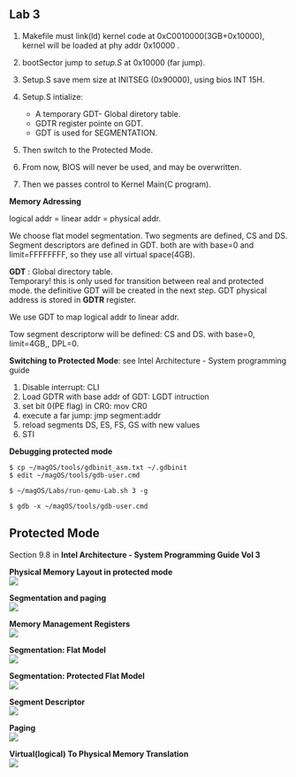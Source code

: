 ## Lab 3
1. Makefile must link(ld) kernel code at 0xC0010000(3GB+0x10000), kernel will be loaded at phy addr 0x10000 .

2. bootSector jump to *setup.S*  at 0x10000 (far jump).

2. Setup.S save mem size  at INITSEG (0x90000), using bios INT 15H.

3. Setup.S intialize:   

   - A temporary GDT- Global diretory table.  
   - GDTR register pointe on GDT.  
   - GDT is used for SEGMENTATION.  

4. Then switch to the Protected Mode.

5. From now, BIOS will never be used, and may be overwritten.

6. Then we passes control to Kernel Main(C program).

**Memory Adressing**  

logical addr = linear addr = physical addr.

We choose flat model segmentation. Two segments are defined, CS and DS. Segment descriptors are defined in GDT. 
both are with base=0 and limit=FFFFFFFF, so they use all virtual space(4GB).  

**GDT** : Global directory table.   
Temporary! this is only used for transition between real and protected mode. the definitive
GDT will be created in the next step. GDT physical address is stored in **GDTR** register. 

We use GDT to map logical addr to linear addr. 

Tow segment descriptorw will be defined: CS and DS. with base=0, limit=4GB,, DPL=0.     


**Switching to Protected Mode**: see Intel Architecture - System programming guide 
1. Disable interrupt: CLI
2. Load GDTR with base addr of GDT: LGDT intruction  
3. set bit 0(PE flag) in CR0: mov CR0
4. execute a far jump: jmp segment:addr
5. reload segments DS, ES, FS, GS with new values
6. STI

**Debugging protected mode** 
  ~~~
  $ cp ~/magOS/tools/gdbinit_asm.txt ~/.gdbinit
  $ edit ~/magOS/tools/gdb-user.cmd 

  $ ~/magOS/Labs/run-qemu-Lab.sh 3 -g

  $ gdb -x ~/magOS/tools/gdb-user.cmd 
  ~~~

## Protected Mode 
 Section 9.8 in **Intel Architecture - System Programming Guide Vol 3**  

**Physical Memory Layout in protected mode**  
  ![](../../documentation/images/phy-mem-boot-protected-Mode.png)

**Segmentation and paging**  
  ![](../../documentation/images/IA32-Segmentation-Paging.png)

**Memory Management Registers**  
  ![](../../documentation/images/IA32-MMU-Registers.png)

**Segmentation: Flat Model**  
  ![](../../documentation/images/IA32-Segmentation-Flat-Model.png)

**Segmentation: Protected Flat Model**  
  ![](../../documentation/images/IA32-Segmentation-Protected-Flat-Model.png)

**Segment Descriptor**  
  ![](../../documentation/images/IA32-Segment-Descriptor.png)

**Paging**  
  ![](../../documentation/images/IA32-Paging.png)

**Virtual(logical) To Physical Memory Translation**  
  ![](../../documentation/images/Virtual-To-Physical-Memory.png)
